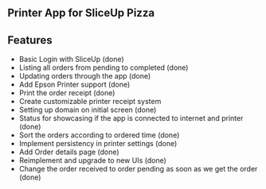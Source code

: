 ## Printer App for SliceUp Pizza


## Features
- Basic Login with SliceUp (done)
- Listing all orders from pending to completed (done)
- Updating orders through the app (done)
- Add Epson Printer support (done)
- Print the order receipt (done)
- Create customizable printer receipt system 
- Setting up domain on initial screen (done)
- Status for showcasing if the app is connected to internet and printer (done)
- Sort the orders according to ordered time (done)
- Implement persistency in printer settings (done)
- Add Order details page (done)
- Reimplement and upgrade to new UIs (done)
- Change the order received to order pending as soon as we get the order (done)